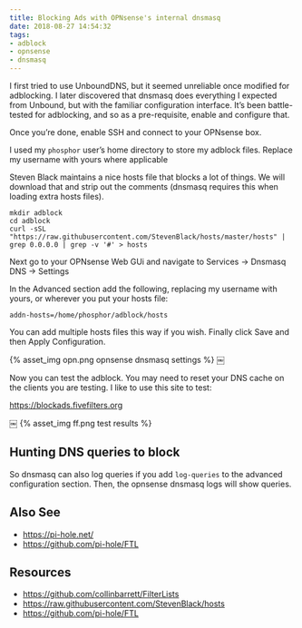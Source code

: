 ```yaml
---
title: Blocking Ads with OPNsense's internal dnsmasq
date: 2018-08-27 14:54:32
tags:
- adblock
- opnsense
- dnsmasq
---
```


I first tried to use UnboundDNS, but it seemed unreliable once modified for adblocking. I later discovered that dnsmasq does everything I expected from Unbound, but with the familiar configuration interface. It’s been battle-tested for adblocking, and so as a pre-requisite, enable and configure that.

Once you’re done, enable SSH and connect to your OPNsense box.

I used my `phosphor` user’s home directory to store my adblock files. Replace my username with yours where applicable

Steven Black maintains a nice hosts file that blocks a lot of things. We will download that and strip out the comments (dnsmasq requires this when loading extra hosts files).

```
mkdir adblock
cd adblock
curl -sSL "https://raw.githubusercontent.com/StevenBlack/hosts/master/hosts" | grep 0.0.0.0 | grep -v '#' > hosts
```

Next go to your OPNsense Web GUi and navigate to Services -> Dnsmasq DNS -> Settings

In the Advanced section add the following, replacing my username with yours, or wherever you put your hosts file:

```
addn-hosts=/home/phosphor/adblock/hosts
```

You can add multiple hosts files this way if you wish. Finally click Save and then Apply Configuration.


{% asset_img opn.png opnsense dnsmasq settings %}
￼

Now you can test the adblock. You may need to reset your DNS cache on the clients you are testing. I like to use this site to test:

https://blockads.fivefilters.org

￼
{% asset_img ff.png test results %}


## Hunting DNS queries to block

So dnsmasq can also log queries if you add `log-queries` to the advanced configuration section. Then, the opnsense dnsmasq logs will show queries.

## Also See

* https://pi-hole.net/
* https://github.com/pi-hole/FTL

## Resources

* https://github.com/collinbarrett/FilterLists
* https://raw.githubusercontent.com/StevenBlack/hosts
* https://github.com/pi-hole/FTL
